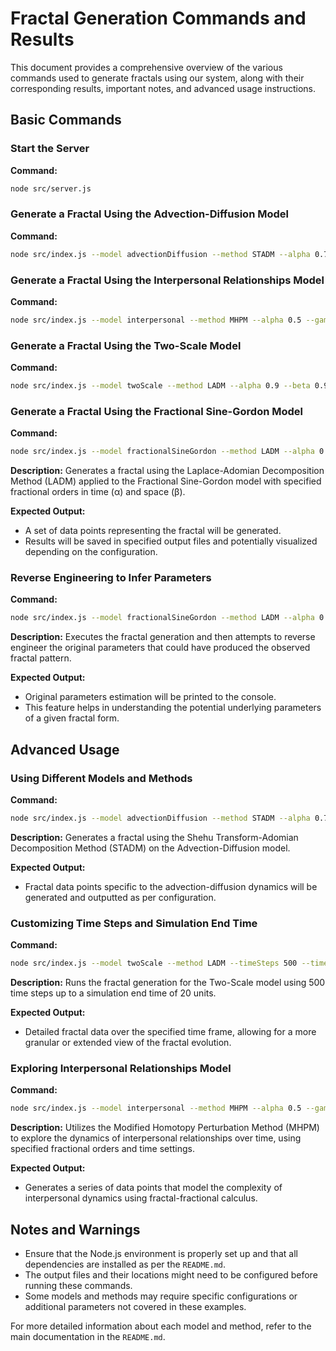 # Fractal Generation Commands and Results

This document provides a comprehensive overview of the various commands used to generate fractals using our system, along with their corresponding results, important notes, and advanced usage instructions.

## Basic Commands

### Start the Server

**Command:**

```bash
node src/server.js
```

### Generate a Fractal Using the Advection-Diffusion Model

**Command:**

```bash
node src/index.js --model advectionDiffusion --method STADM --alpha 0.7 --beta 0.7 --maxTerms 15
```

### Generate a Fractal Using the Interpersonal Relationships Model

**Command:**

```bash
node src/index.js --model interpersonal --method MHPM --alpha 0.5 --gamma 0.3 --timeSteps 200 --timeEnd 50
```

### Generate a Fractal Using the Two-Scale Model

**Command:**

```bash
node src/index.js --model twoScale --method LADM --alpha 0.9 --beta 0.9 --maxTerms 10
```

### Generate a Fractal Using the Fractional Sine-Gordon Model

**Command:**

```bash
node src/index.js --model fractionalSineGordon --method LADM --alpha 0.9 --beta 0.9 --maxTerms 10
```

**Description:**
Generates a fractal using the Laplace-Adomian Decomposition Method (LADM) applied to the Fractional Sine-Gordon model with specified fractional orders in time (α) and space (β).

**Expected Output:**

- A set of data points representing the fractal will be generated.
- Results will be saved in specified output files and potentially visualized depending on the configuration.

### Reverse Engineering to Infer Parameters

**Command:**

```bash
node src/index.js --model fractionalSineGordon --method LADM --alpha 0.9 --beta 0.9 --maxTerms 10 --reverseEngineer
```

**Description:**
Executes the fractal generation and then attempts to reverse engineer the original parameters that could have produced the observed fractal pattern.

**Expected Output:**

- Original parameters estimation will be printed to the console.
- This feature helps in understanding the potential underlying parameters of a given fractal form.

## Advanced Usage

### Using Different Models and Methods

**Command:**

```bash
node src/index.js --model advectionDiffusion --method STADM --alpha 0.7 --beta 0.7 --maxTerms 15
```

**Description:**
Generates a fractal using the Shehu Transform-Adomian Decomposition Method (STADM) on the Advection-Diffusion model.

**Expected Output:**

- Fractal data points specific to the advection-diffusion dynamics will be generated and outputted as per configuration.

### Customizing Time Steps and Simulation End Time

**Command:**

```bash
node src/index.js --model twoScale --method LADM --timeSteps 500 --timeEnd 20
```

**Description:**
Runs the fractal generation for the Two-Scale model using 500 time steps up to a simulation end time of 20 units.

**Expected Output:**

- Detailed fractal data over the specified time frame, allowing for a more granular or extended view of the fractal evolution.

### Exploring Interpersonal Relationships Model

**Command:**

```bash
node src/index.js --model interpersonal --method MHPM --alpha 0.5 --gamma 0.3 --timeSteps 200 --timeEnd 50
```

**Description:**
Utilizes the Modified Homotopy Perturbation Method (MHPM) to explore the dynamics of interpersonal relationships over time, using specified fractional orders and time settings.

**Expected Output:**

- Generates a series of data points that model the complexity of interpersonal dynamics using fractal-fractional calculus.

## Notes and Warnings

- Ensure that the Node.js environment is properly set up and that all dependencies are installed as per the `README.md`.
- The output files and their locations might need to be configured before running these commands.
- Some models and methods may require specific configurations or additional parameters not covered in these examples.

For more detailed information about each model and method, refer to the main documentation in the `README.md`.
